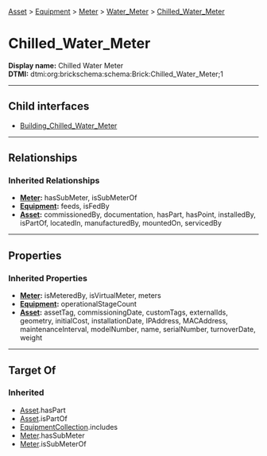 [Asset](../../../../Asset.md) > [Equipment](../../../Equipment.md) > [Meter](../../Meter.md) > [Water_Meter](../Water_Meter.md) > [Chilled_Water_Meter](#)
# Chilled_Water_Meter

**Display name:** Chilled Water Meter<br />
**DTMI:** dtmi:org:brickschema:schema:Brick:Chilled_Water_Meter;1

---

## Child interfaces
* [Building_Chilled_Water_Meter](Building_Chilled_Water_Meter.md)

---

## Relationships
### Inherited Relationships
* **[Meter](../../Meter.md):** hasSubMeter, isSubMeterOf
* **[Equipment](../../../Equipment.md):** feeds, isFedBy
* **[Asset](../../../../Asset.md):** commissionedBy, documentation, hasPart, hasPoint, installedBy, isPartOf, locatedIn, manufacturedBy, mountedOn, servicedBy

---

## Properties
### Inherited Properties
* **[Meter](../../Meter.md):** isMeteredBy, isVirtualMeter, meters
* **[Equipment](../../../Equipment.md):** operationalStageCount
* **[Asset](../../../../Asset.md):** assetTag, commissioningDate, customTags, externalIds, geometry, initialCost, installationDate, IPAddress, MACAddress, maintenanceInterval, modelNumber, name, serialNumber, turnoverDate, weight

---

## Target Of
### Inherited
* [Asset](../../../../Asset.md).hasPart
* [Asset](../../../../Asset.md).isPartOf
* [EquipmentCollection](../../../../../Collection/AssetCollection/EquipmentCollection/EquipmentCollection.md).includes
* [Meter](../../Meter.md).hasSubMeter
* [Meter](../../Meter.md).isSubMeterOf
